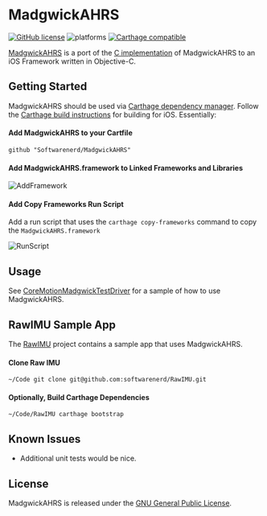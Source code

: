 # MadgwickAHRS

[![GitHub license](https://img.shields.io/aur/license/yaourt.svg)](https://raw.githubusercontent.com/softwarenerd/MadgwickAHRS/master/LICENSE.md) ![platforms](https://img.shields.io/badge/platforms-iOS%20-lightgrey.svg) [![Carthage compatible](https://img.shields.io/badge/Carthage-compatible-4BC51D.svg?style=flat)](https://github.com/Carthage/Carthage)

[MadgwickAHRS](http://www.x-io.co.uk/open-source-imu-and-ahrs-algorithms/) is a port of the [C implementation](http://www.x-io.co.uk/res/sw/madgwick_algorithm_c.zip) of MadgwickAHRS to an iOS Framework written in Objective-C.

## Getting Started

MadgwickAHRS should be used via [Carthage dependency manager](https://github.com/Carthage/Carthage). Follow the [Carthage build instructions](https://github.com/Carthage/Carthage#if-youre-building-for-ios-tvos-or-watchos) for building for iOS. Essentially:

#### Add MadgwickAHRS to your Cartfile

```github "Softwarenerd/MadgwickAHRS"```

#### Add MadgwickAHRS.framework to Linked Frameworks and Libraries

![AddFramework](Documentation/AddFramework.png)

#### Add Copy Frameworks Run Script

Add a run script that uses the ```carthage copy-frameworks``` command to copy the ```MadgwickAHRS.framework``` 

![RunScript](Documentation/RunScript.png)

## Usage

See [CoreMotionMadgwickTestDriver](https://raw.githubusercontent.com/softwarenerd/MadgwickAHRS/master/MadgwickAHRS/CoreMotionMadgwickTestDriver.m) for a sample of how to use MadgwickAHRS. 

## RawIMU Sample App

The [RawIMU](https://github.com/softwarenerd/RawIMU) project contains a sample app that uses MadgwickAHRS.

#### Clone Raw IMU

`~/Code git clone git@github.com:softwarenerd/RawIMU.git`

#### Optionally, Build Carthage Dependencies

```~/Code/RawIMU carthage bootstrap```

## Known Issues

* Additional unit tests would be nice.

## License

MadgwickAHRS is released under the [GNU General Public License](LICENSE.md).
